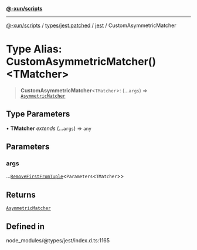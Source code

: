 [**@-xun/scripts**](../../../../../README.md)

***

[@-xun/scripts](../../../../../README.md) / [types/jest.patched](../../../README.md) / [jest](../README.md) / CustomAsymmetricMatcher

# Type Alias: CustomAsymmetricMatcher()\<TMatcher\>

> **CustomAsymmetricMatcher**\<`TMatcher`\>: (...`args`) => [`AsymmetricMatcher`](../interfaces/AsymmetricMatcher.md)

## Type Parameters

• **TMatcher** *extends* (...`args`) => `any`

## Parameters

### args

...[`RemoveFirstFromTuple`](RemoveFirstFromTuple.md)\<`Parameters`\<`TMatcher`\>\>

## Returns

[`AsymmetricMatcher`](../interfaces/AsymmetricMatcher.md)

## Defined in

node\_modules/@types/jest/index.d.ts:1165

